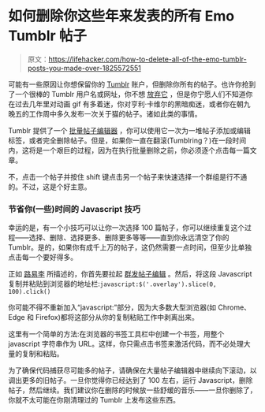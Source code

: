 # 如何删除你这些年来发表的所有 Emo Tumblr 帖子

> 原文：<https://lifehacker.com/how-to-delete-all-of-the-emo-tumblr-posts-you-made-over-1825572551>

可能有一些原因让你想保留你的 [Tumblr](https://www.tumblr.com/) 账户，但删除你所有的帖子。也许你抢到了一个很棒的 Tumblr 用户名或网址，你不想 [放弃它](https://www.tumblr.com/account/delete) ，但是你宁愿人们不知道你在过去几年里对动画 gif 有多着迷，你对亨利·卡维尔的黑暗痴迷，或者你在朝九晚五的工作周中多久发布一次关于猫的帖子。诸如此类的事情。



Tumblr 提供了一个 [批量帖子编辑器](https://www.tumblr.com/mega-editor/) ，你可以使用它一次为一堆帖子添加或编辑标签，或者完全删除帖子。但是，如果你一直在翻滚(Tumblring？)在一段时间内，这将是一个艰巨的过程，因为在执行批量删除之前，你必须逐个点击每一篇文章。

不，点击一个帖子并按住 shift 键点击另一个帖子来快速选择一个群组是行不通的。不过，这是个好主意。

### 节省你(一些)时间的 Javascript 技巧

幸运的是，有一个小技巧可以让你一次选择 100 篇帖子，你可以继续重复这个过程——选择、删除、选择更多、删除更多等等——直到你永远清空了你的 Tumblr。是的，如果你有成千上万的帖子，这仍然需要一点时间，但至少比单独点击每一个要好得多。

正如 [路易李](http://louisrli.github.io/blog/2013/05/11/how-to-delete-all-tumblr-posts/#.Wt_GTMgvz-g) 所描述的，你首先要拉起 [群发帖子编辑](https://www.tumblr.com/mega-editor/) 。然后，将这段 Javascript 复制并粘贴到浏览器的地址栏:`javascript:$('.overlay').slice(0, 100).click()`

你可能不得不重新加入“javascript:”部分，因为大多数大型浏览器(如 Chrome、Edge 和 Firefox)都将这部分从你的复制粘贴工作中剥离出来。

这里有一个简单的方法:在浏览器的书签工具栏中创建一个书签，用整个 javascript 字符串作为 URL。这样，你只需点击书签来激活代码，而不必处理大量的复制和粘贴。

为了确保代码捕获尽可能多的帖子，请确保在大量帖子编辑器中继续向下滚动，以调出更多的旧帖子。一旦你觉得你已经达到了 100 左右，运行 Javascript，删除帖子，然后继续。我们建议你在删除的时候放一些舒缓的音乐——一旦你删除了，你就不太可能在你刚清理过的 Tumblr 上发布这些东西。